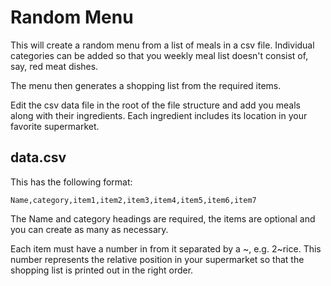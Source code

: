 # Random Menu
This will create a random menu from a list of meals in a csv file.
Individual categories can be added so that you weekly meal list doesn't 
consist of, say, red meat dishes.

The menu then generates a shopping list from the required items.

Edit the csv data file in the root of the file structure and add you meals 
along with their ingredients. Each ingredient includes its location in your 
favorite supermarket.

## data.csv
This has the following format:

    Name,category,item1,item2,item3,item4,item5,item6,item7

The Name and category headings are required, the items are optional and you
can create as many as necessary.

Each item must have a number in from it separated by a ~, e.g. 2~rice.
This number represents the relative position in your supermarket so that the 
shopping list is printed out in the right order.